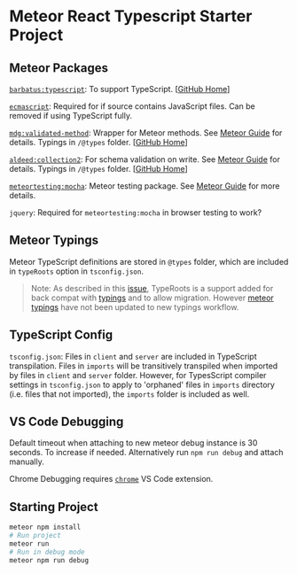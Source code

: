 # Meteor React Typescript Starter Project

## Meteor Packages

[`barbatus:typescript`](https://atmospherejs.com/barbatus/typescript): To support TypeScript. [[GitHub Home](https://github.com/barbatus/typescript)]

[`ecmascript`](https://atmospherejs.com/meteor/ecmascript): Required for if source contains JavaScript files. Can be removed if using TypeScript fully.

[`mdg:validated-method`](https://atmospherejs.com/mdg/validated-method): Wrapper for Meteor methods. See [Meteor Guide](https://guide.meteor.com/methods.html#validated-method) for details. Typings in `/@types` folder. [[GitHub Home](https://github.com/meteor/validated-method)]

[`aldeed:collection2`](https://atmospherejs.com/aldeed/collection2): For schema validation on write. See [Meteor Guide](https://guide.meteor.com/collections.html#schemas-on-write) for details. Typings in `/@types` folder. [[GitHub Home](https://github.com/aldeed/meteor-collection2)]

[`meteortesting:mocha`](https://atmospherejs.com/meteortesting/mocha): Meteor testing package. See [Meteor Guide](https://guide.meteor.com/testing.html) for more details.

`jquery`: Required for `meteortesting:mocha` in browser testing to work?

## Meteor Typings

Meteor TypeScript definitions are stored in `@types` folder, which are included in `typeRoots` option in `tsconfig.json`.

> Note: As described in this [issue](https://github.com/Microsoft/TypeScript/issues/22217), TypeRoots is a support added for back compat with [typings](https://github.com/typings/typings) and to allow migration. However [meteor typings](https://github.com/meteor-typings) have not been updated to new typings workflow.

## TypeScript Config

`tsconfig.json`: Files in `client` and `server` are included in TypeScript transpilation. Files in `imports` will be transitively transpiled when imported by files in `client` and `server` folder. However, for TypesScript compiler settings in `tsconfig.json` to apply to 'orphaned' files in `imports` directory (i.e. files that not imported), the `imports` folder is included as well.

## VS Code Debugging

Default timeout when attaching to new meteor debug instance is 30 seconds. To increase if needed. Alternatively run `npm run debug` and attach manually.

Chrome Debugging requires [`chrome`](https://marketplace.visualstudio.com/items?itemName=msjsdiag.debugger-for-chrome) VS Code extension.

## Starting Project

```bash
meteor npm install
# Run project
meteor run
# Run in debug mode
meteor npm run debug
```
